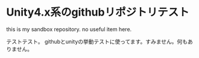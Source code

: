 # Unity4.x系のgithubリポジトリテスト

this is my sandbox repository. no useful item here.

テストテスト。
githubとunityの挙動テストに使ってます。すみません。何もありません。
